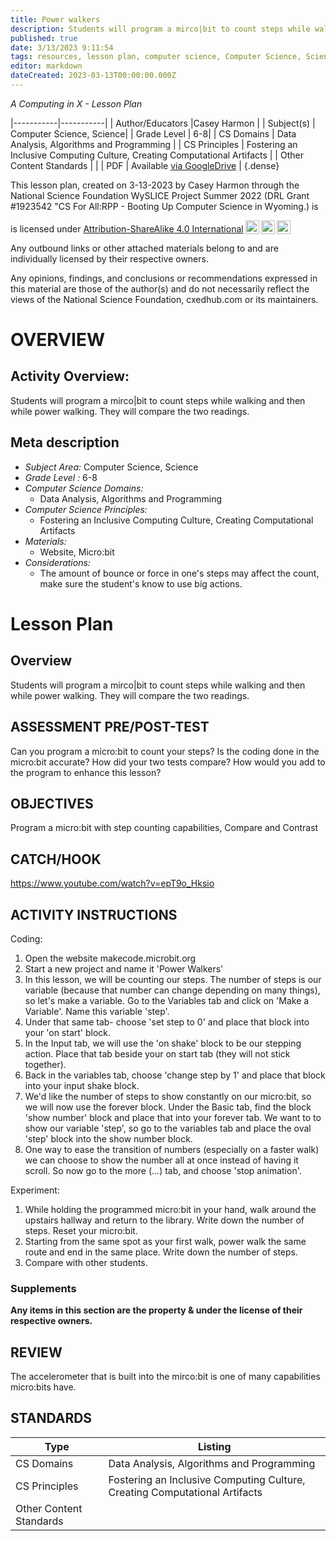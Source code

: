```yaml
---
title: Power walkers
description: Students will program a mirco|bit to count steps while walking and then while power walking. They will compare the two readings.
published: true
date: 3/13/2023 9:11:54
tags: resources, lesson plan, computer science, Computer Science, Science 
editor: markdown
dateCreated: 2023-03-13T00:00:00.000Z
---
```

*A Computing in X - Lesson Plan*

|-----------|-----------|
| Author/Educators |Casey Harmon |
| Subject(s) | Computer Science, Science|
| Grade Level | 6-8|
| CS Domains | Data Analysis, Algorithms and Programming |
| CS Principles | Fostering an Inclusive Computing Culture, Creating Computational Artifacts |
| Other Content Standards |  | 
| PDF | Available [via GoogleDrive](https://drive.google.com/open?id=1fxonKoUCp5wkiFLksyuUlqua5lT5b2l9) |
{.dense}






This lesson plan, created on 3-13-2023 by Casey Harmon through the National Science Foundation WySLICE Project Summer 2022 (DRL Grant #1923542 "CS For All:RPP - Booting Up Computer Science in Wyoming.) is  <p xmlns:cc="http://creativecommons.org/ns#" >  is licensed under <a href="http://creativecommons.org/licenses/by-sa/4.0/?ref=chooser-v1" target="_blank" rel="license noopener noreferrer" style="display:inline-block;">Attribution-ShareAlike 4.0 International<img style="height:22px!important;margin-left:3px;vertical-align:text-bottom;" src="https://mirrors.creativecommons.org/presskit/icons/cc.svg?ref=chooser-v1"><img style="height:22px!important;margin-left:3px;vertical-align:text-bottom;" src="https://mirrors.creativecommons.org/presskit/icons/by.svg?ref=chooser-v1"><img style="height:22px!important;margin-left:3px;vertical-align:text-bottom;" src="https://mirrors.creativecommons.org/presskit/icons/sa.svg?ref=chooser-v1"></a></p>


Any outbound links or other attached materials belong to and are individually licensed by their respective owners. 


Any opinions, findings, and conclusions or recommendations expressed in this material are those of the author(s) and do not necessarily reflect the views of the National Science Foundation, cxedhub.com or its maintainers.


# OVERVIEW
## Activity Overview:  
Students will program a mirco|bit to count steps while walking and then while power walking. They will compare the two readings.
## Meta description
+ *Subject Area:* Computer Science, Science 
+ *Grade Level :* 6-8 
+ *Computer Science Domains:*
   + Data Analysis, Algorithms and Programming
+ *Computer Science Principles:*
   + Fostering an Inclusive Computing Culture, Creating Computational Artifacts
+ *Materials:* 
   + Website, Micro:bit
+ *Considerations:*
   + The amount of bounce or force in one's steps may affect the count, make sure the student's know to use big actions.


# Lesson Plan
## Overview
Students will program a mirco|bit to count steps while walking and then while power walking. They will compare the two readings.
## ASSESSMENT PRE/POST-TEST
Can you program a micro:bit to count your steps? Is the coding done in the micro:bit accurate? How did your two tests compare? How would you add to the program to enhance this lesson?
## OBJECTIVES
Program a micro:bit with step counting capabilities, Compare and Contrast


## CATCH/HOOK
https://www.youtube.com/watch?v=epT9o_Hksio


## ACTIVITY INSTRUCTIONS
Coding:
1. Open the website makecode.microbit.org
2. Start a new project and name it 'Power Walkers'
3. In this lesson, we will be counting our steps. The number of steps is our variable (because that number can change depending on many things), so let's make a variable. Go to the Variables tab and click on 'Make a Variable'. Name this variable 'step'.
4. Under that same tab- choose 'set step to 0' and place that block into your 'on start' block.
5. In the Input tab, we will use the 'on shake' block to be our stepping action. Place that tab beside your on start tab (they will not stick together).
6. Back in the variables tab, choose 'change step by 1' and place that block into your input shake block.
7. We'd like the number of steps to show constantly on our micro:bit, so we will now use the forever block. Under the Basic tab, find the block 'show number' block and place that into your forever tab. We want to to show our variable 'step', so go to the variables tab and place the oval 'step' block into the show number block. 
8. One way to ease the transition of numbers (especially on a faster walk) we can choose to show the number all at once instead of having it scroll. So now go to the more (...)  tab, and choose 'stop animation'. 


Experiment:
1. While holding the programmed micro:bit in your hand, walk around the upstairs hallway and return to the library. Write down the number of steps. Reset your micro:bit.
2. Starting from the same spot as your first walk, power walk the same route and end in the same place. Write down the number of steps. 
3. Compare with other students.


### Supplements
**Any items in this section are the property & under the license of their respective owners.**






## REVIEW
The accelerometer that is built into the mirco:bit is one of many capabilities micro:bits have.
## STANDARDS        
| Type | Listing | 
|-----------|-----------|
| CS Domains  | Data Analysis, Algorithms and Programming|
| CS Principles   | Fostering an Inclusive Computing Culture, Creating Computational Artifacts|
| Other Content Standards |   |